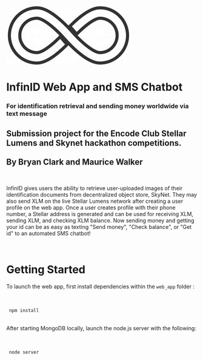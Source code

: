 <img src="./infinID-logo.jpg" />

<h1>InfinID Web App and SMS Chatbot </h1>
<h3> For identification retrieval and sending money worldwide via text message</h3>

<h2> Submission project for the Encode Club Stellar Lumens and Skynet hackathon competitions. <BR><BR> By Bryan Clark and Maurice Walker </h2> <BR>
<p>InfinID gives users the ability to retrieve user-uploaded images of their identification documents from decentralized object store, SkyNet. They may also send XLM on the live Stellar Lumens network after 
creating a user profile on the web app. Once a user creates profile with their phone number, a Stellar address is generated and can be used for receiving XLM, sending XLM, and checking XLM balance.
Now sending money and getting your id can be as easy as texting "Send money", "Check balance", or "Get id" to an automated SMS chatbot! </p>
<br>

# Getting Started

<p> To launch the web app, first install dependencies within the <code>web_app</code> folder :</p><BR>

<code> npm install</code><BR><BR>

<p> After starting MongoDB locally, launch the node.js server with the following: </p><BR>

<code> node server </code><BR><BR>
